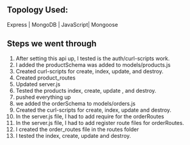 ## Topology Used:

Express | MongoDB | JavaScript| Mongoose

## Steps we went through

1. After setting this api up, I tested is the auth/curl-scripts work.
2. I added the productSchema was added to models/products.js
3. Created curl-scripts for create, index, update, and destroy.
4. Created product_routes
5. Updated server.js
6. Tested the products index, create, update , and destroy.
7. pushed everything up
8. we added the orderSchema to models/orders.js
9. Created the curl-scripts for create, index, update and destroy.
10. In the server.js file, I had to add require for the orderRoutes
11. In the server.js file, I had to add register route files for orderRoutes.
12. I created the order_routes file in the routes folder
13. I tested the index, create, update and destroy.

